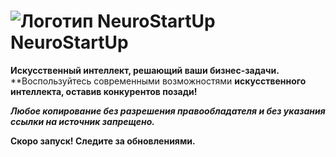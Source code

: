 # ![Логотип NeuroStartUp](img/NeuroStartUpIcon.png) NeuroStartUp

**Искусственный интеллект, решающий ваши бизнес-задачи.** **Воспользуйтесь современными возможностями **искусственного интеллекта, оставив конкурентов позади!**

**_Любое копирование без разрешения правообладателя и без указания ссылки на источник запрещено._**

**Скоро запуск! Следите за обновлениями.**
